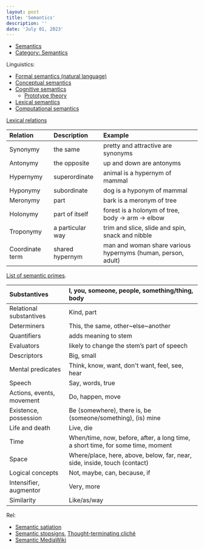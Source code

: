 ```yaml
---
layout: post
title: 'Semantics'
description: ''
date: 'July 01, 2023'
---
```


- [Semantics](https://en.wikipedia.org/wiki/Semantics)
- [Category: Semantics](https://en.wikipedia.org/wiki/Category:Semantics)

Linguistics:
- [Formal semantics (natural language)](https://en.wikipedia.org/wiki/Formal_semantics_(natural_language))
- [Conceptual semantics](https://en.wikipedia.org/wiki/Conceptual_semantics)
- [Cognitive semantics](https://en.wikipedia.org/wiki/Cognitive_semantics)
    - [Prototype theory](https://en.wikipedia.org/wiki/Prototype_theory)
- [Lexical semantics](https://en.wikipedia.org/wiki/Lexical_semantics)
- [Computational semantics](https://en.wikipedia.org/wiki/Computational_semantics)

[Lexical relations](https://en.wiktionary.org/wiki/Wiktionary:Semantic_relations)

| Relation        | Description      | Example                                                      |
|:----------------|:-----------------|:-------------------------------------------------------------|
| Synonymy        | the same         | pretty and attractive are synonyms                           |
| Antonymy        | the opposite     | up and down are antonyms                                     |
| Hypernymy       | superordinate    | animal is a hypernym of mammal                               |
| Hyponymy        | subordinate      | dog is a hyponym of mammal                                   |
| Meronymy        | part             | bark is a meronym of tree                                    |
| Holonymy        | part of itself   | forest is a holonym of tree, body → arm → elbow              |
| Troponymy       | a particular way | trim and slice, slide and spin, snack and nibble             |
| Coordinate term | shared hypernym  | man and woman share various hypernyms (human, person, adult) |

[List of semantic primes](https://en.wikipedia.org/wiki/Semantic_primes#List_of_semantic_primes).

| Substantives              | I, you, someone, people, something/thing, body                                  |
|:--------------------------|:--------------------------------------------------------------------------------|
| Relational substantives   | Kind, part                                                                      |
| Determiners               | This, the same, other~else~another                                              |
| Quantifiers               | adds meaning to stem                                                            |
| Evaluators                | likely to change the stem’s part of speech                                      |
| Descriptors               | Big, small                                                                      |
| Mental predicates         | Think, know, want, don't want, feel, see, hear                                  |
| Speech                    | Say, words, true                                                                |
| Actions, events, movement | Do, happen, move                                                                |
| Existence, possession     | Be (somewhere), there is, be (someone/something), (is) mine                     |
| Life and death            | Live, die                                                                       |
| Time                      | When/time, now, before, after, a long time, a short time, for some time, moment |
| Space                     | Where/place, here, above, below, far, near, side, inside, touch (contact)       |
| Logical concepts          | Not, maybe, can, because, if                                                    |
| Intensifier, augmentor    | Very, more                                                                      |
| Similarity                | Like/as/way                                                                     |


Rel:
- [Semantic satiation](https://en.wikipedia.org/wiki/Semantic_satiation)
- [Semantic stopsigns](https://www.lesswrong.com/posts/FWMfQKG3RpZx6irjm/semantic-stopsigns), [Thought-terminating cliché](https://en.wikipedia.org/wiki/Thought-terminating_clich%C3%A9)
- [Semantic MediaWiki](https://www.semantic-mediawiki.org/wiki/Semantic_MediaWiki)
